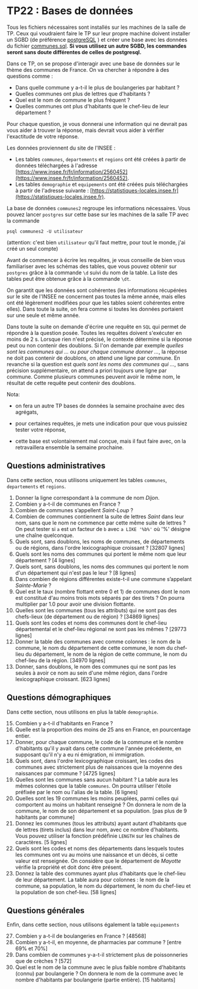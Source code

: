 TP22 : Bases de données
==

Tous les fichiers nécessaires sont installés sur les machines de la
salle de TP. Ceux qui voudraient faire le TP sur leur propre machine
doivent installer un SGBD (de préférence
[postgreSQL](https://www.postgresql.org/) ) et créer une base avec les
données du fichier [communes.sql](communes.sql). **Si vous utilisez un
autre SGBD, les commandes seront sans doute différentes de celles
de postgresql.**

Dans ce TP, on se propose d'interagir avec une base de données sur le
thème des communes de France. On va chercher à répondre à des
questions comme :

* Dans quelle commune y a-t-il le plus de boulangeries par habitant ?
* Quelles communes ont plus de lettres que d'habitants ?
* Quel est le nom de commune le plus fréquent ?
* Quelles communes ont plus d'habitants que le chef-lieu de leur département ?

Pour chaque question, je vous donnerai une information qui ne devrait
pas vous aider à trouver la réponse, mais devrait vous aider à
vérifier l'exactitude de votre réponse.


Les données proviennent du site de l'INSEE :

* Les tables `communes`, `departements` et
  `regions` ont été créées à partir de données téléchargées à
  l'adresse
  [https://www.insee.fr/fr/information/2560452](https://www.insee.fr/fr/information/2560452).
* Les tables `demographie` et `equipements` ont été
  créées puis téléchargées à partir de l'adresse suivante :
  [https://statistiques-locales.insee.fr](https://statistiques-locales.insee.fr).


La base de données `communes2` regroupe les informations
nécessaires. Vous pouvez lancer `postgres` sur cette base sur les
machines de la salle TP avec la commande

```
psql communes2 -U utilisateur
```

(attention: c'est bien `utilisateur` qu'il faut mettre, pour tout le
monde, j'ai créé un seul compte)

Avant de commencer à écrire les requêtes, je vous
conseille de bien vous familiariser avec les schémas des tables, que
vous pouvez obtenir sur `postgres` grâce à la commande `\d`
suivi du nom de la table. La liste des tables peut être obtenue grâce
à la commande `\dt`.


On garantit que les données sont cohérentes (les informations
  récupérées sur le site de l'INSEE ne concernent pas toutes la même
  année, mais elles ont été légèrement modifiées pour que les tables
  soient cohérentes entre elles). Dans toute la
suite, on fera comme si toutes les données portaient sur une seule et
  même année.

Dans toute la suite on demande d'écrire une requête en `SQL` qui
permet de répondre à la question posée. Toutes les requêtes doivent
s'exécuter en moins de 2 s. Lorsque rien n'est précisé, le contexte
détermine si la réponse peut ou non contenir des doublons. Si l'on
demande par exemple _quelles sont les communes qui ..._ ou
_pour chaque commune donner ..._, la réponse ne doit pas
contenir de doublons, on attend une ligne par commune. En revanche si
la question est _quels sont les noms des communes qui ..._,
sans précision supplémentaire, on attend a priori toujours une ligne
par commune. Comme plusieurs communes peuvent avoir le même nom, le
résultat de cette requête peut contenir des doublons.


Nota: 

* on fera un autre TP bases de données la semaine prochaine avec des
  agrégats,

* pour certaines requêtes, je mets une indication pour que vous
  puissiez tester votre réponse,

* cette base est volontairement mal conçue, mais il faut faire avec,
  on la retravaillera ensemble la semaine prochaine.

## Questions administratives

Dans cette section, nous utilisons uniquement les tables
`communes`, `departements` et `regions`.

1. Donner la ligne correspondant à la commune de nom _Dijon_.
2. Combien y a-t-il de communes en France ?
3. Combien de communes s’appellent _Saint-Loup_ ?
4. Combien de communes contiennent la suite de lettres _Saint_
  dans leur nom, sans que le nom ne commence par cette même suite de
  lettres ? On peut tester si `a` est un facteur de `b` avec `a
  LIKE '%b%'` où '%' désigne une chaîne quelconque.
5. Quels sont, sans doublons, les noms de communes, de départements
  ou de régions, dans l'ordre lexicographique croissant ? [32807 lignes]
6. Quels sont les noms des communes qui portent le même nom que
  leur département ? [4 lignes]
7. Quels sont, sans doublons, les noms des communes qui portent le
  nom d'un département qui n'est pas le leur ? [8 lignes]
8. Dans combien de régions différentes existe-t-il une commune
  s’appelant _Sainte-Marie_ ?
9. Quel est le taux (nombre flottant entre 0 et 1) de communes dont
  le nom est constitué d'au moins trois mots séparés par des tirets ?
  On pourra multiplier par 1.0 pour avoir une division flottante.
10. Quelles sont les communes (tous les attributs) qui ne sont pas
  des chefs-lieux (de département ou de région) ? [34869 lignes]
11. Quels sont les codes et noms des communes dont le chef-lieu
  départemental et le chef-lieu régional ne sont pas les mêmes ?
  [29773 lignes]
12. Donner la table des communes avec comme colonnes : le nom de la
  commune, le nom du département de cette commune, le nom du chef-lieu
  du département, le nom de la région de cette commune, le nom du
  chef-lieu de la région. [34970 lignes]
13. Donner, sans doublons, le nom des communes qui ne sont pas les
  seules à avoir ce nom au sein d'une même région, dans l'ordre
  lexicographique croissant. [623 lignes]


## Questions démographiques

Dans cette section, nous utilisons en plus la table `demographie`.

15. Combien y a-t-il d'habitants en France ?
16. Quelle est la proportion des moins de 25 ans en France, en
  pourcentage entier.
17. Donner, pour chaque commune, le code de la commune et le nombre
  d'habitants qu'il y avait dans cette commune l'année précédente, en
  supposant qu'il n'y a eu ni émigration, ni immigration.
18. Quels sont, dans l'ordre lexicographique croissant, les codes
  des communes avec strictement plus de naissances que la moyenne des
  naissances par commune ? [4725 lignes]
19. Quelles sont les communes sans aucun habitant ? La table aura
  les mêmes colonnes que la table `communes`. On pourra utiliser
  l'étoile préfixée par le nom ou l'alias de la table. [6 lignes]
20. Quelles sont les 19 communes les moins peuplées, parmi celles
  qui comportent au moins un habitant renseigné ? On donnera le nom de
  la commune, le nom de son département et sa population. [pas plus de
  9 habitants par commune]
21. Donnez les communes (tous les attributs) ayant autant
  d’habitants que de lettres (tirets inclus) dans leur nom, avec ce
  nombre d'habitants. Vous pouvez utiliser la fonction prédéfinie
  `LENGTH` sur les chaînes de caractères. [5 lignes]
22. Quels sont les codes et noms des départements dans lesquels
  toutes les communes ont vu au moins une naissance et un décès, si
  cette valeur est renseignée. On considère que le département de
  _Mayotte_ vérifie la propriété et doit donc être présent.
25. Donnez la table des communes ayant plus d’habitants que le
  chef-lieu de leur département. La table aura pour colonnes : le nom
  de la commune, sa population, le nom du département, le nom du
  chef-lieu et la population de son chef-lieu. [58 lignes]

## Questions générales

Enfin, dans cette section, nous utilisons également la table
`equipements`

27. Combien y a-t-il de boulangeries en France ? [48568]
28. Combien y a-t-il, en moyenne, de pharmacies par commune ? [entre
    69% et 70%]
29. Dans combien de communes y-a-t-il strictement plus de
    poissonneries que de crèches ? [572]
31. Quel est le nom de la commune avec le plus faible nombre
  d'habitants (connu) par boulangerie ? On donnera le nom de la
  commune avec le nombre d'habitants par boulangerie (partie
  entière). [15 habitants]

